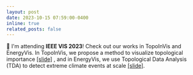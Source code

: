 ```yaml
---
layout: post
date: 2023-10-15 07:59:00-0400
inline: true
related_posts: false
---
```


🎤 I'm attending **IEEE VIS 2023**! Check out our works in TopoInVis and EnergyVis. In TopoInVis, we propose a method to visualize topological importance <a href="https://docs.google.com/presentation/d/10J9M4bU3LFEys5D7H-Yxo-2kPekTCoz7/edit?usp=sharing&ouid=111919576636186252802&rtpof=true&sd=true">[slide]</a> , and in EnergyVis, we use Topological Data Analysis (TDA) to detect extreme climate events at scale <a href="https://drive.google.com/file/d/1Z_5-OtwrkVLbuc9Ym2PxI4VzTlRe0uw9/view">[slide]</a>.
